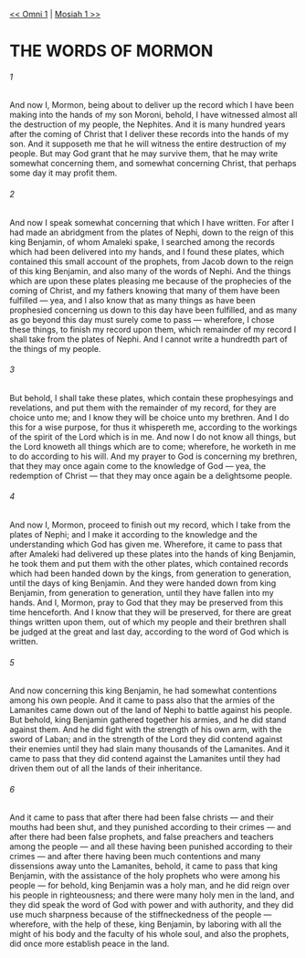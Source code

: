 [<< Omni 1](Omni%201)  |  [Mosiah 1 >>](Mosiah%201)

# THE WORDS OF MORMON
###### 1
And now I, Mormon, being about to deliver up the record which I have been making into the hands of my son Moroni, behold, I have witnessed almost all the destruction of my people, the Nephites. And it is many hundred years after the coming of Christ that I deliver these records into the hands of my son. And it supposeth me that he will witness the entire destruction of my people. But may God grant that he may survive them, that he may write somewhat concerning them, and somewhat concerning Christ, that perhaps some day it may profit them.

###### 2
And now I speak somewhat concerning that which I have written. For after I had made an abridgment from the plates of Nephi, down to the reign of this king Benjamin, of whom Amaleki spake, I searched among the records which had been delivered into my hands, and I found these plates, which contained this small account of the prophets, from Jacob down to the reign of this king Benjamin, and also many of the words of Nephi. And the things which are upon these plates pleasing me because of the prophecies of the coming of Christ, and my fathers knowing that many of them have been fulfilled — yea, and I also know that as many things as have been prophesied concerning us down to this day have been fulfilled, and as many as go beyond this day must surely come to pass — wherefore, I chose these things, to finish my record upon them, which remainder of my record I shall take from the plates of Nephi. And I cannot write a hundredth part of the things of my people.

###### 3
But behold, I shall take these plates, which contain these prophesyings and revelations, and put them with the remainder of my record, for they are choice unto me; and I know they will be choice unto my brethren. And I do this for a wise purpose, for thus it whispereth me, according to the workings of the spirit of the Lord which is in me. And now I do not know all things, but the Lord knoweth all things which are to come; wherefore, he worketh in me to do according to his will. And my prayer to God is concerning my brethren, that they may once again come to the knowledge of God — yea, the redemption of Christ — that they may once again be a delightsome people.

###### 4
And now I, Mormon, proceed to finish out my record, which I take from the plates of Nephi; and I make it according to the knowledge and the understanding which God has given me. Wherefore, it came to pass that after Amaleki had delivered up these plates into the hands of king Benjamin, he took them and put them with the other plates, which contained records which had been handed down by the kings, from generation to generation, until the days of king Benjamin. And they were handed down from king Benjamin, from generation to generation, until they have fallen into my hands. And I, Mormon, pray to God that they may be preserved from this time henceforth. And I know that they will be preserved, for there are great things written upon them, out of which my people and their brethren shall be judged at the great and last day, according to the word of God which is written.

###### 5
And now concerning this king Benjamin, he had somewhat contentions among his own people. And it came to pass also that the armies of the Lamanites came down out of the land of Nephi to battle against his people. But behold, king Benjamin gathered together his armies, and he did stand against them. And he did fight with the strength of his own arm, with the sword of Laban; and in the strength of the Lord they did contend against their enemies until they had slain many thousands of the Lamanites. And it came to pass that they did contend against the Lamanites until they had driven them out of all the lands of their inheritance.

###### 6
And it came to pass that after there had been false christs — and their mouths had been shut, and they punished according to their crimes — and after there had been false prophets, and false preachers and teachers among the people — and all these having been punished according to their crimes — and after there having been much contentions and many dissensions away unto the Lamanites, behold, it came to pass that king Benjamin, with the assistance of the holy prophets who were among his people — for behold, king Benjamin was a holy man, and he did reign over his people in righteousness; and there were many holy men in the land, and they did speak the word of God with power and with authority, and they did use much sharpness because of the stiffneckedness of the people — wherefore, with the help of these, king Benjamin, by laboring with all the might of his body and the faculty of his whole soul, and also the prophets, did once more establish peace in the land.